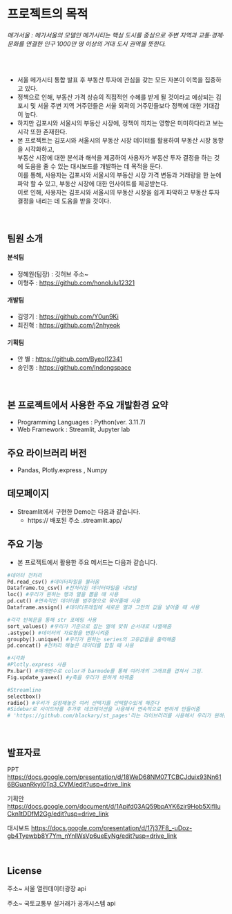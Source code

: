 # 프로젝트의 목적
###### 메가서울 : 메가서울의 모델인 메가시티는 핵심 도시를 중심으로 주변 지역과 교통·경제·문화를 연결한 인구 1000만 명 이상의 거대 도시 권역을 뜻한다.
<br>

- 서울 메가시티 통합 발표 후 부동산 투자에 관심을 갖는 모든 자본이 이목을 집중하고 있다.
- 정책으로 인해, 부동산 가격 상승의 직접적인 수혜를 받게 될 것이라고 예상되는 김포시 및 서울 주변 지역 거주민들은 서울 외곽의 거주민들보다 정책에 대한 기대감이 높다.
- 하지만 김포시와 서울시의 부동산 시장에, 정책이 끼치는 영향은 미미하다라고 보는 시각 또한 존재한다.  
- 본 프로젝트는 김포시와 서울시의 부동산 시장 데이터를 활용하여 부동산 시장 동향을 시각화하고, 
<br>부동산 시장에 대한 분석과 해석을 제공하여 사용자가 부동산 투자 결정을 하는 것에 도움을 줄 수 있는 대시보드를 개발하는 데 목적을 둔다. 
<br>이를 통해, 사용자는 김포시와 서울시의 부동산 시장 가격 변동과 거래량을 한 눈에 파악 할 수 있고, 부동산 시장에 대한 인사이트를 제공받는다. 
<br>이로 인해, 사용자는 김포시와 서울시의 부동산 시장을 쉽게 파악하고 부동산 투자 결정을 내리는 데 도움을 받을 것이다.

<br>

## 팀원 소개
#### 분석팀
  - 정혜원(팀장) : 깃허브 주소~
  - 이형주 : https://github.com/honolulu12321
#### 개발팀
  - 김영기 : https://github.com/Y0un9Ki
  - 최진혁 : https://github.com/j2nhyeok
#### 기획팀
  - 안 별 : https://github.com/Byeol12341
  - 송인동 : https://github.com/Indongspace

<br>

## 본 프로젝트에서 사용한 주요 개발환경 요약 
  + Programming Languages : Python(ver. 3.11.7)
  + Web Framework : Streamlit, Jupyter lab

## 주요 라이브러리 버전
  + Pandas, Plotly.express , Numpy

## 데모페이지
- Streamlit에서 구현한 Demo는 다음과 같습니다.
  + https:// 배포된 주소 .streamlit.app/

 ## 주요 기능
 - 본 프로젝트에서 활용한 주요 메서드는 다음과 같습니다.

```python
#데이터 전처리
Pd.read_csv() #데이터파일을 불러옴
Dataframe.to_csv() #전처리된 데이터파일을 내보냄
loc() #우리가 원하는 행과 열을 뽑을 때 사용
pd.cut() #연속적인 데이터를 범주형으로 묶어줄때 사용
Dataframe.assign() #데이터프레임에 새로운 열과 그안의 값을 넣어줄 때 사용

#각각 반복문을 통해 str 포메팅 사용
sort_values() #우리가 기준으로 잡는 열에 맞춰 순서대로 나열해줌
.astype() #데이터의 자료형을 변환시켜줌
groupby().unique() #우리가 원하는 series의 고유값들을 출력해줌
pd.concat() #전처리 해놓은 데이터를 합칠 때 사용

#시각화
#Plotly.express 사용
Px.bar() #매개변수로 color과 barmode를 통해 여러개의 그래프를 겹쳐서 그림.
Fig.update_yaxex() #y축을 우리가 원하게 바꿔줌

#Streamline
selectbox()
radio() #우리가 설정해놓은 여러 선택지를 선택할수있게 해준다
#Sidebar로 사이드바를 추가후 데코레이션을 사용해서 연속적으로 변하게 만들어줌
# 'https://github.com/blackary/st_pages'라는 라이브러리를 사용해서 우리가 원하는 선택지를 선택할시 main화면에 화면을 띄워줌 여기에 다양한 코트를 보는 예시가 존재
```

<br>

## 발표자료 
PPT
https://docs.google.com/presentation/d/18WeD68NM07TCBCJduix93Nn616BGuanRkyl0Tq3_CVM/edit?usp=drive_link

기획안
https://docs.google.com/document/d/1Apifd03AQ59bpAYK6zir9Hob5XiflluCkn1tDDfM2Gg/edit?usp=drive_link

대시보드
https://docs.google.com/presentation/d/17j37F8_-uDoz-gb4Tyewbb8Y7Ym_nYnIWsVp6ueEyNg/edit?usp=drive_link

<br>

## License
주소~ 서울 열린데이터광장 api

주소~ 국토교통부 실거래가 공개시스템 api
